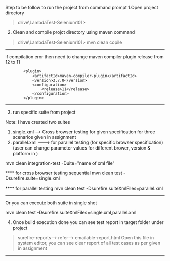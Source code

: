 Step to be follow to run the project from command prompt
1.Open project directory
> drive\LambdaTest-Selenium101>	

2. Clean and compile projct directory using maven command
> drive\LambdaTest-Selenium101>	mvn clean copile

-------------------------------------------------------
if compilation eror then need to change maven compiler plugin release from 12 to 11

			<plugin>
				<artifactId>maven-compiler-plugin</artifactId>
				<version>3.7.0</version>
				<configuration>
					<release>11</release>
				</configuration>
			</plugin>
			
-----------------------------------------------------------------
3. run specific suite from project

Note: I have created two suites 
1. single.xml --> Cross browser testing for given specification for three scenarios given in assignment
2. parallel.xml ---> for parallel testing (for specific browser specification)
 (user can change parameter values for different brower, version & platform in )


 mvn clean integration-test -Duite="name of xml file"

**** for cross browser testing sequential 
 mvn clean test -Dsurefire.suite=single.xml


**** for parallel testing 
 mvn clean test -Dsurefire.suiteXmlFiles=parallel.xml

----------------------------------------------------------------
Or you can execute both suite in single shot

mvn clean test -Dsurefire.suiteXmlFiles=single.xml,parallel.xml


4. Once build execution done you can see test report in target folder under project
>surefire-reports--> refer--> emailable-report.html
Open this file in system editor, you can see clear report of all test cases as per given in assignment
------------------------------------------------------------------